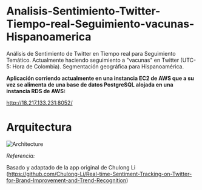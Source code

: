# Analisis-Sentimiento-Twitter-Tiempo-real-Seguimiento-vacunas-Hispanoamerica
Análisis de Sentimiento de Twitter en Tiempo real para Seguimiento Temático. Actualmente haciendo seguimiento a "vacunas" en Twitter (UTC-5: Hora de Colombia). Segmentación geográfica para Hispanoamérica.

**Aplicación corriendo actualmente en una instancia EC2 de AWS que a su vez se alimenta de una base de datos PostgreSQL alojada en una instancia RDS de AWS:**

http://18.217.133.231:8052/

# Arquitectura

![Architecture](https://raw.github.com/felipeescallon/Analisis-Sentimiento-Twitter-Tiempo-real-Seguimiento-vacunas-Hispanoamerica/main/imagen/Architecture.png)





*Referencia:*

Basado y adaptado de la app original de Chulong Li (https://github.com/Chulong-Li/Real-time-Sentiment-Tracking-on-Twitter-for-Brand-Improvement-and-Trend-Recognition)
